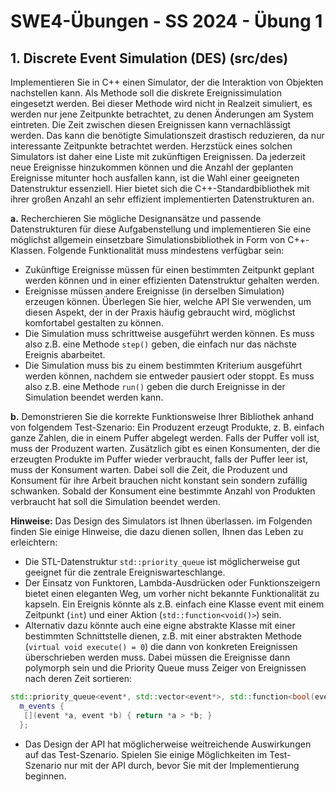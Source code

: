
# SWE4-Übungen - SS 2024 - Übung 1

## 1. Discrete Event Simulation (DES) (src/des)

Implementieren Sie in C++ einen Simulator, der die Interaktion von Objekten nachstellen kann. Als
Methode soll die diskrete Ereignissimulation eingesetzt werden. Bei dieser Methode wird nicht in
Realzeit simuliert, es werden nur jene Zeitpunkte betrachtet, zu denen Änderungen am System eintreten. Die Zeit zwischen diesen Ereignissen kann vernachlässigt werden. Das kann die benötigte
Simulationszeit drastisch reduzieren, da nur interessante Zeitpunkte betrachtet werden. Herzstück eines solchen Simulators ist daher eine Liste mit zukünftigen Ereignissen. Da jederzeit neue Ereignisse
hinzukommen können und die Anzahl der geplanten Ereignisse mitunter hoch ausfallen kann, ist die
Wahl einer geeigneten Datenstruktur essenziell. Hier bietet sich die C++-Standardbibliothek mit ihrer
großen Anzahl an sehr effizient implementierten Datenstrukturen an.

**a.** Recherchieren Sie mögliche Designansätze und passende Datenstrukturen für diese Aufgabenstellung und implementieren Sie eine möglichst allgemein einsetzbare Simulationsbibliothek in Form
von C++-Klassen. Folgende Funktionalität muss mindestens verfügbar sein:

* Zukünftige Ereignisse müssen für einen bestimmten Zeitpunkt geplant werden können und
in einer effizienten Datenstruktur gehalten werden.
* Ereignisse müssen andere Ereignisse (in derselben Simulation) erzeugen können. Überlegen
Sie hier, welche API Sie verwenden, um diesen Aspekt, der in der Praxis häufig gebraucht
wird, möglichst komfortabel gestalten zu können.
* Die Simulation muss schrittweise ausgeführt werden können. Es muss also z.B. eine Methode `step()` geben, die einfach nur das nächste Ereignis abarbeitet.
* Die Simulation muss bis zu einem bestimmten Kriterium ausgeführt werden können, nachdem sie entweder pausiert oder stoppt. Es muss also z.B. eine Methode `run()` geben die
durch Ereignisse in der Simulation beendet werden kann.

**b.**  Demonstrieren Sie die korrekte Funktionsweise Ihrer Bibliothek anhand von folgendem Test-Szenario: Ein Produzent erzeugt Produkte, z. B. einfach ganze Zahlen, die in einem Puffer abgelegt werden. Falls der Puffer voll ist, muss der Produzent warten. Zusätzlich gibt es einen Konsumenten, der die erzeugten Produkte im Puffer wieder verbraucht, falls der Puffer leer ist, muss der
Konsument warten. Dabei soll die Zeit, die Produzent und Konsument für ihre Arbeit brauchen
nicht konstant sein sondern zufällig schwanken. Sobald der Konsument eine bestimmte Anzahl
von Produkten verbraucht hat soll die Simulation beendet werden.

**Hinweise:**
Das Design des Simulators ist Ihnen überlassen. im Folgenden finden Sie einige Hinweise, die
dazu dienen sollen, Ihnen das Leben zu erleichtern:

* Die STL-Datenstruktur `std::priority_queue` ist möglicherweise gut geeignet für die
zentrale Ereigniswarteschlange.
* Der Einsatz von Funktoren, Lambda-Ausdrücken oder Funktionszeigern bietet einen eleganten Weg, um vorher nicht bekannte Funktionalität zu kapseln. Ein Ereignis könnte als z.B.
einfach eine Klasse event mit einem Zeitpunkt (`int`) und einer Aktion (`std::function<void()>`) sein.
* Alternativ dazu könnte auch eine eigne abstrakte Klasse mit einer bestimmten Schnittstelle
dienen, z.B. mit einer abstrakten Methode (`virtual void execute() = 0`) die dann
von konkreten Ereignissen überschrieben werden muss. Dabei müssen die Ereignisse dann
polymorph sein und die Priority Queue muss Zeiger von Ereignissen nach deren Zeit sortieren:

```cpp
std::priority_queue<event*, std::vector<event*>, std::function<bool(event*, event*)>>
  m_events {
   [](event *a, event *b) { return *a > *b; }
  };
```

* Das Design der API hat möglicherweise weitreichende Auswirkungen auf das Test-Szenario. Spielen Sie einige Möglichkeiten im Test-Szenario nur mit der API durch, bevor Sie mit
der Implementierung beginnen.
